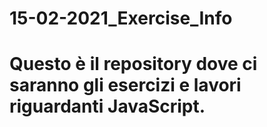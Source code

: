 # 15-02-2021_Exercise_Info

# Questo è il repository dove ci saranno gli esercizi e lavori riguardanti JavaScript.
